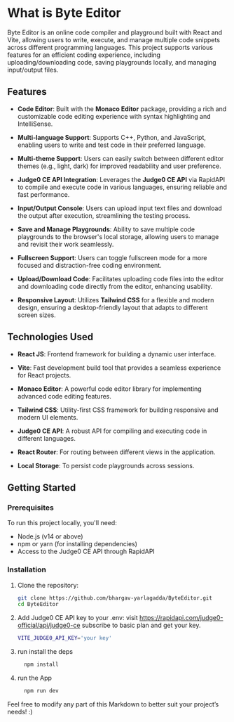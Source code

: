 # What is Byte Editor

Byte Editor is an online code compiler and playground built with React and Vite, allowing users to write, execute, and manage multiple code snippets across different programming languages. 
This project supports various features for an efficient coding experience, including uploading/downloading code, saving playgrounds locally, and managing input/output files.

## Features

- **Code Editor**: Built with the **Monaco Editor** package, providing a rich and customizable code editing experience with syntax highlighting and IntelliSense.
  
- **Multi-language Support**: Supports C++, Python, and JavaScript, enabling users to write and test code in their preferred language.

- **Multi-theme Support**: Users can easily switch between different editor themes (e.g., light, dark) for improved readability and user preference.

- **Judge0 CE API Integration**: Leverages the **Judge0 CE API** via RapidAPI to compile and execute code in various languages, ensuring reliable and fast performance.

- **Input/Output Console**: Users can upload input text files and download the output after execution, streamlining the testing process.

- **Save and Manage Playgrounds**: Ability to save multiple code playgrounds to the browser's local storage, allowing users to manage and revisit their work seamlessly.

- **Fullscreen Support**: Users can toggle fullscreen mode for a more focused and distraction-free coding environment.

- **Upload/Download Code**: Facilitates uploading code files into the editor and downloading code directly from the editor, enhancing usability.

- **Responsive Layout**: Utilizes **Tailwind CSS** for a flexible and modern design, ensuring a desktop-friendly layout that adapts to different screen sizes.

## Technologies Used

- **React JS**: Frontend framework for building a dynamic user interface.

- **Vite**: Fast development build tool that provides a seamless experience for React projects.

- **Monaco Editor**: A powerful code editor library for implementing advanced code editing features.

- **Tailwind CSS**: Utility-first CSS framework for building responsive and modern UI elements.

- **Judge0 CE API**: A robust API for compiling and executing code in different languages.

- **React Router**: For routing between different views in the application.

- **Local Storage**: To persist code playgrounds across sessions.

## Getting Started

### Prerequisites

To run this project locally, you'll need:

- Node.js (v14 or above)
- npm or yarn (for installing dependencies)
- Access to the Judge0 CE API through RapidAPI

### Installation

1. Clone the repository:
   ```bash
   git clone https://github.com/bhargav-yarlagadda/ByteEditor.git
   cd ByteEditor
   ```
2. Add Judge0 CE API key to your .env:
   visit https://rapidapi.com/judge0-official/api/judge0-ce subscribe to basic plan and get your key.
   ```bash
   VITE_JUDGE0_API_KEY='your key'
   ```
2. run install the deps
   ```bash
     npm install
   ```
3. run the App
   ```bash
     npm run dev
   ``` 
  


Feel free to modify any part of this Markdown to better suit your project’s needs! :)

